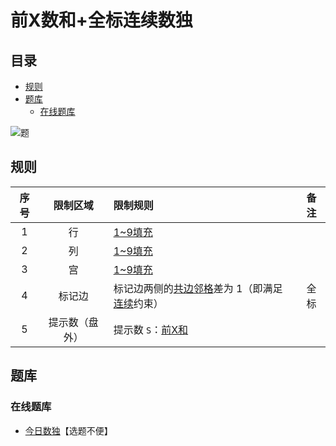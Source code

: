 # 前X数和+全标连续数独
<!-- START doctoc generated TOC please keep comment here to allow auto update -->
<!-- DON'T EDIT THIS SECTION, INSTEAD RE-RUN doctoc TO UPDATE -->
## 目录

- [规则](#%E8%A7%84%E5%88%99)
- [题库](#%E9%A2%98%E5%BA%93)
  - [在线题库](#%E5%9C%A8%E7%BA%BF%E9%A2%98%E5%BA%93)

<!-- END doctoc generated TOC please keep comment here to allow auto update -->

![题](https://cn.sudoku.today/pic/02/xsumallconsecutive/25497_72687.png)

## 规则

| 序号  |  限制区域   | 限制规则                        |   备注   |
|:---:|:-------:|:----------------------------|:------:|
|  1  |    行    | [1~9填充]                     |        |
|  2  |    列    | [1~9填充]                     |        |
|  3  |    宫    | [1~9填充]                     |        |
|  4  |   标记边   | 标记边两侧的[共边邻格]差为 1（即满足[连续]约束） |   全标   |
|  5  | 提示数（盘外） | 提示数 `S`：[前X和]               | &nbsp; |

## 题库

### 在线题库

- [今日数独]【选题不便】

[1~9填充]: ../../../rules.md#1to9填充

[共边邻格]: ../../../rules.md#共边邻格

[连续]: ../../../rules.md#连续

[前X和]: ../../../rules.md#前X和

[今日数独]: https://cn.sudoku.today/g-hybrid-sudoku-x-sums-consecutive-2/
